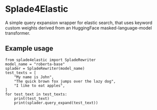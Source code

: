 # Splade4Elastic

A simple query expansion wrapper for elastic search, that uses keyword custom weights derived from an HuggingFace masked-language-model transformer.

## Example usage

    from splade4elastic import SpladeRewriter
    model_name = "roberta-base"
    splader = SpladeRewriter(model_name)
    test_texts = [
        "My name is John",
        "The quick brown fox jumps over the lazy dog",
        "I like to eat apples",
    ]
    for test_text in test_texts:
        print(test_text)
        print(splader.query_expand(test_text))

